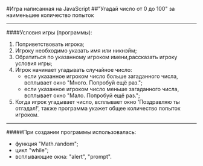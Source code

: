 #Игра написанная на JavaScript
##"Угадай число от 0 до 100" за наименьшее количество попыток
___
####Условия игры (программы):
1. Поприветствовать игрока;
2. Игроку необходимо указать имя или никнэйм;
3. Обратиться по указанному игроком имени,рассказать игроку условия игры;
4. Игрок начинает угадывать случайное число:
   - если указанное игроком число больше загаданного числа, всплывает окно "Много. Попробуй ещё раз.";
   - если указанное игроком число меньше загаданного числа, всплывает окно "Мало. Попробуй ещё раз.";
5. Когда игрок угадывает число, всплывает окно 'Поздравляю ты отгадал!', также программа укажет общее количество попыток игроком.

___
#####При создании программы использовалась:
- функция "Math.random";
- цикл "while";
- всплывающие окна: "alert", "prompt".

